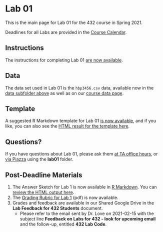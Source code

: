 # Lab 01 

This is the main page for Lab 01 for the 432 course in Spring 2021.

Deadlines for all Labs are provided in the [Course Calendar](https://thomaselove.github.io/432/calendar.html).

## Instructions

The instructions for completing Lab 01 [are now available](https://github.com/THOMASELOVE/432-2021/blob/master/labs/lab01/lab01_instructions.md).

## Data

The data set used in Lab 01 is the `hbp3456.csv` data, available now in the [data subfolder above](https://github.com/THOMASELOVE/432-2021/tree/master/labs/lab01/data) as well as on our [course data page](https://github.com/THOMASELOVE/432-data).

## Template

A suggested R Markdown template for Lab 01 [is now available](https://github.com/THOMASELOVE/432-2021/blob/master/labs/lab01/lab01_template.Rmd), and if you like, you can also see the [HTML result for the template here](https://rpubs.com/TELOVE/lab01-template-432-2021).

## Questions?

If you have questions about Lab 01, please ask them [at TA office hours](https://thomaselove.github.io/432/contact.html), or [via Piazza](https://piazza.com/case/spring2021/pqhs432) using the **lab01** folder.

## Post-Deadline Materials

1. The Answer Sketch for Lab 1 is now available in [R Markdown](https://github.com/THOMASELOVE/432-2021/blob/master/labs/lab01/sketch/2021-02-08_lab01_sketch.Rmd). You can [review the HTML output here](https://rpubs.com/TELOVE/sketch_01_432_2021).
2. The [Grading Rubric for Lab 1](https://github.com/THOMASELOVE/432-2021/blob/master/labs/lab01/sketch/lab01_rubric.pdf) (pdf) is now available.
3. Grades and feedback are available in our Shared Google Drive in the **Lab Feedback for 432 Students** document. 
    - Please refer to the email sent by Dr. Love on 2021-02-15 with the subject line **Feedback on Labs for 432 - look for upcoming email** and the follow-up, entitled **432 Lab Code**.
